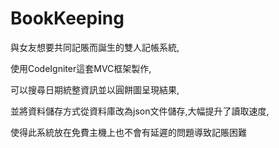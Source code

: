 # BookKeeping
 與女友想要共同記賬而誕生的雙人記帳系統,

 使用CodeIgniter這套MVC框架製作,

 可以搜尋日期統整資訊並以圓餅圖呈現結果,

 並將資料儲存方式從資料庫改為json文件儲存,大幅提升了讀取速度,

 使得此系統放在免費主機上也不會有延遲的問題導致記賬困難
